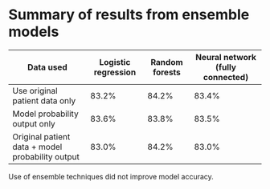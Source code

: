 # Summary of results from ensemble models

| **Data used**                                    | **Logistic regression** | **Random forests** | **Neural network (fully connected)** |
| ------------------------------------------------ | ----------------------- | ------------------ | ------------------------------------ |
| Use original patient data only                   | 83.2%                   | 84.2%              | 83.4%                               |
| Model probability output only                    | 83.6%                   | 83.8%              | 83.5%                               |
| Original patient data + model probability output | 83.0%                   | 84.2%              | 83.0%                               |
 
Use of ensemble techniques did not improve model accuracy.